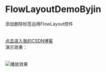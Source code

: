 # FlowLayoutDemoByjin
添加删除标签运用FlowLayout控件<br>
<br>
<br>
[点击进入我的CSDN博客](http://blog.csdn.net/dt235201314/article/details/52090020 "鼠标悬停显示")<br>
演示效果：
<br>
<br>
<br>
![播放效果](http://img.blog.csdn.net/20160801232555850 "效果演示")
<br>
